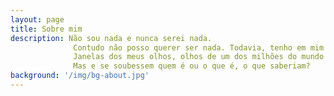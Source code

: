 ```yaml
---
layout: page
title: Sobre mim
description: Não sou nada e nunca serei nada.
              Contudo não posso querer ser nada. Todavia, tenho em mim todos os sonhos do mundo.
              Janelas dos meus olhos, olhos de um dos milhões do mundo que ninguém sabe quem é ou o que é
              Mas e se soubessem quem é ou o que é, o que saberiam?
background: '/img/bg-about.jpg'
---
```

